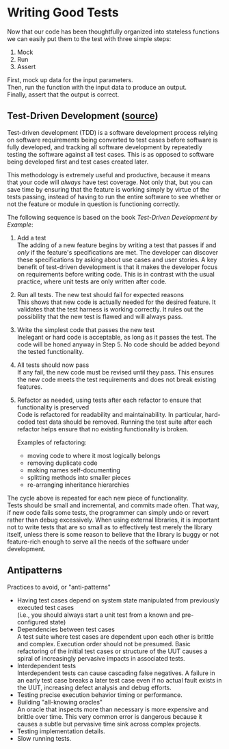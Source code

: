 # Writing Good Tests

Now that our code has been thoughtfully organized into stateless functions we can easily put them to the test with three simple steps:
1. Mock
2. Run
3. Assert

First, mock up data for the input parameters.  
Then, run the function with the input data to produce an output.  
Finally, assert that the output is correct.  

## Test-Driven Development ([source](https://en.wikipedia.org/wiki/Test-driven_development))
Test-driven development (TDD) is a software development process relying on software requirements being converted to test cases before software is fully developed, and tracking all software development by repeatedly testing the software against all test cases. This is as opposed to software being developed first and test cases created later. 

This methodology is extremely useful and productive, because it means that your code will _always_ have test coverage. Not only that, but you can save time by ensuring that the feature is working simply by virtue of the tests passing, instead of having to run the entire software to see whether or not the feature or module in question is functioning correctly.

The following sequence is based on the book _Test-Driven Development by Example_:  
1. Add a test  
    The adding of a new feature begins by writing a test that passes if and _only_ if the feature's specifications are met. The developer can discover these specifications by asking about use cases and user stories. A key benefit of test-driven development is that it makes the developer focus on requirements before writing code. This is in contrast with the usual practice, where unit tests are only written after code.

2. Run all tests. The new test should fail for expected reasons  
    This shows that new code is actually needed for the desired feature. It validates that the test harness is working correctly. It rules out the possibility that the new test is flawed and will always pass.

3. Write the simplest code that passes the new test  
    Inelegant or hard code is acceptable, as long as it passes the test. The code will be honed anyway in Step 5. No code should be added beyond the tested functionality.

4. All tests should now pass  
    If any fail, the new code must be revised until they pass. This ensures the new code meets the test requirements and does not break existing features.

5. Refactor as needed, using tests after each refactor to ensure that functionality is preserved  
    Code is refactored for readability and maintainability. In particular, hard-coded test data should be removed. Running the test suite after each refactor helps ensure that no existing functionality is broken.

    Examples of refactoring:
    - moving code to where it most logically belongs
    - removing duplicate code
    - making names self-documenting
    - splitting methods into smaller pieces
    - re-arranging inheritance hierarchies

The cycle above is repeated for each new piece of functionality.  
Tests should be small and incremental, and commits made often. That way, if new code fails some tests, the programmer can simply undo or revert rather than debug excessively. When using external libraries, it is important not to write tests that are so small as to effectively test merely the library itself, unless there is some reason to believe that the library is buggy or not feature-rich enough to serve all the needs of the software under development.


## Antipatterns
Practices to avoid, or "anti-patterns"
- Having test cases depend on system state manipulated from previously executed test cases  
  (i.e., you should always start a unit test from a known and pre-configured state)
- Dependencies between test cases  
  A test suite where test cases are dependent upon each other is brittle and complex. Execution order should not be presumed. Basic refactoring of the initial test cases or structure of the UUT causes a spiral of increasingly pervasive impacts in associated tests.
- Interdependent tests  
  Interdependent tests can cause cascading false negatives. A failure in an early test case breaks a later test case even if no actual fault exists in the UUT, increasing defect analysis and debug efforts.
- Testing precise execution behavior timing or performance.
- Building "all-knowing oracles"  
  An oracle that inspects more than necessary is more expensive and brittle over time. This very common error is dangerous because it causes a subtle but pervasive time sink across complex projects.
- Testing implementation details.
- Slow running tests.

